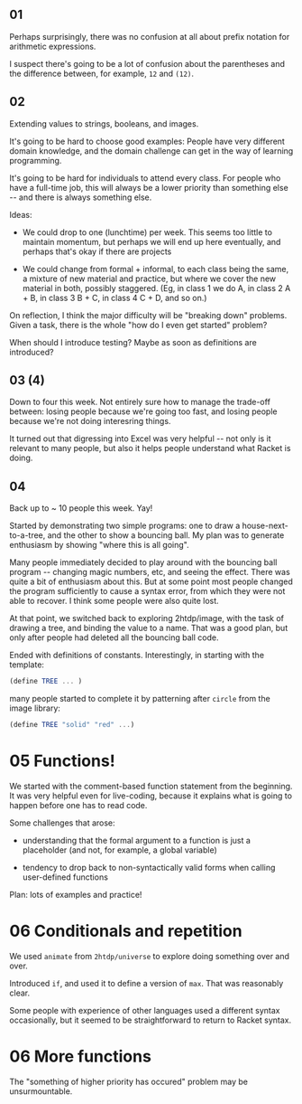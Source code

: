 ## 01 

Perhaps surprisingly, there was no confusion at all about prefix notation for
arithmetic expressions.

I suspect there's going to be a lot of confusion about the parentheses and the
difference between, for example, `12` and `(12)`. 

## 02

Extending values to strings, booleans, and images.

It's going to be hard to choose good examples: People have very different domain
knowledge, and the domain challenge can get in the way of learning programming.

It's going to be hard for individuals to attend every class. For people who have
a full-time job, this will always be a lower priority than something else -- and
there is always something else.

Ideas:

 - We could drop to one (lunchtime) per week. This seems too little to maintain
   momentum, but perhaps we will end up here eventually, and perhaps that's okay
   if there are projects
   
 - We could change from formal + informal, to each class being the same, a
   mixture of new material and practice, but where we cover the new material in
   both, possibly staggered. (Eg, in class 1 we do A, in class 2 A + B, in class
   3 B + C, in class 4 C + D, and so on.)
   
On reflection, I think the major difficulty will be "breaking down"
problems. Given a task, there is the whole "how do I even get started" problem?

When should I introduce testing? Maybe as soon as definitions are introduced?

## 03 (4)

Down to four this week. Not entirely sure how to manage the trade-off between:
losing people because we're going too fast, and losing people because we're not
doing interesring things. 

It turned out that digressing into Excel was very helpful -- not only is it
relevant to many people, but also it helps people understand what Racket is
doing.

## 04
    
Back up to ~ 10 people this week. Yay!

Started by demonstrating two simple programs: one to draw a
house-next-to-a-tree, and the other to show a bouncing ball. My plan was to
generate enthusiasm by showing "where this is all going".

Many people immediately decided to play around with the bouncing ball program --
changing magic numbers, etc, and seeing the effect. There was quite a bit of
enthusiasm about this. But at some point most people changed the program
sufficiently to cause a syntax error, from which they were not able to
recover. I think some people were also quite lost.

At that point, we switched back to exploring 2htdp/image, with the task of
drawing a tree, and binding the value to a name. That was a good plan, but only
after people had deleted all the bouncing ball code. 

Ended with definitions of constants. Interestingly, in starting with the
template:

```scheme
(define TREE ... )
```
many people started to complete it by patterning after `circle` from the image
library:

```scheme
(define TREE "solid" "red" ...)
```

# 05 Functions!

We started with the comment-based function statement from the beginning. It was
very helpful even for live-coding, because it explains what is going to happen
before one has to read code.

Some challenges that arose:

 - understanding that the formal argument to a function is just a placeholder (and
   not, for example, a global variable)
     
 - tendency to drop back to non-syntactically valid forms when calling
   user-defined functions
      
Plan: lots of examples and practice!


# 06 Conditionals and repetition

We used `animate` from `2htdp/universe` to explore doing something over and
over.

Introduced `if`, and used it to define a version of `max`. That was reasonably
clear.

Some people with experience of other languages used a different syntax
occasionally, but it seemed to be straightforward to return to Racket syntax.

# 06 More functions

The "something of higher priority has occured" problem may be unsurmountable.



